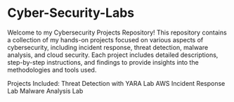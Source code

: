 # Cyber-Security-Labs

Welcome to my Cybersecurity Projects Repository! This repository contains a collection of my hands-on projects focused on various aspects of cybersecurity, including incident response, threat detection, malware analysis, and cloud security. Each project includes detailed descriptions, step-by-step instructions, and findings to provide insights into the methodologies and tools used.


Projects Included:
Threat Detection with YARA Lab
AWS Incident Response Lab
Malware Analysis Lab

